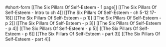 #short-form 
[[The Six Pillars Of Self-Esteem - 1 page]]
[[The Six Pillars Of Self-Esteem - Intro to ch 4]]
[[The Six Pillars Of Self-Esteem - ch 5-12 17-18]]
[[The Six Pillars Of Self-Esteem - p 1]]
[[The Six Pillars Of Self-Esteem - p 2]]
[[The Six Pillars Of Self-Esteem - p 3]]
[[The Six Pillars Of Self-Esteem - p 4]]
[[The Six Pillars Of Self-Esteem - p 5]]
[[The Six Pillars Of Self-Esteem - p 6]]
[[The Six Pillars Of Self-Esteem - part 3]]
[[The Six Pillars Of Self-Esteem - part 4]]

